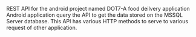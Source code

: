 REST API for the android project named DOT7-A food deilvery application
Android application query the API to get the data stored on the MSSQL Server database.
This API has various HTTP methods to serve to various request of other application.
